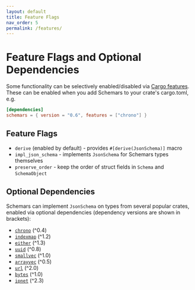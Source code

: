 ```yaml
---
layout: default
title: Feature Flags
nav_order: 5
permalink: /features/
---
```


# Feature Flags and Optional Dependencies

Some functionality can be selectively enabled/disabled via [Cargo features](https://doc.rust-lang.org/cargo/reference/manifest.html#the-features-section). These can be enabled when you add Schemars to your crate's cargo.toml, e.g.
```toml
[dependencies]
schemars = { version = "0.6", features = ["chrono"] }
```

## Feature Flags
- `derive` (enabled by default) - provides `#[derive(JsonSchema)]` macro
- `impl_json_schema` - implements `JsonSchema` for Schemars types themselves
- `preserve_order` - keep the order of struct fields in `Schema` and `SchemaObject`

## Optional Dependencies
Schemars can implement `JsonSchema` on types from several popular crates, enabled via optional dependencies (dependency versions are shown in brackets):
- [`chrono`](https://crates.io/crates/chrono) (^0.4)
- [`indexmap`](https://crates.io/crates/indexmap) (^1.2)
- [`either`](https://crates.io/crates/either) (^1.3)
- [`uuid`](https://crates.io/crates/uuid) (^0.8)
- [`smallvec`](https://crates.io/crates/smallvec) (^1.0)
- [`arrayvec`](https://crates.io/crates/arrayvec) (^0.5)
- [`url`](https://crates.io/crates/url) (^2.0)
- [`bytes`](https://crates.io/crates/bytes) (^1.0)
- [`ipnet`](https://crates.io/crates/ipnet) (^2.3)
